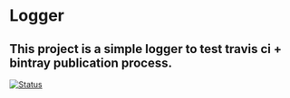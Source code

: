 # Logger

## This project is a simple logger to test travis ci + bintray publication process.

[![Status](https://travis-ci.com/Mauricifj/logger.svg?branch=master)](https://travis-ci.com/Mauricifj/logger)